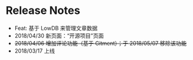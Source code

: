 
# Release Notes

- Feat: 基于 LowDB 来管理文章数据
- 2018/04/30 新页面：“开源项目”页面
- ~~2018/04/06 增加评论功能（基于 Gitment）；于 2018/05/07 移除该功能~~
- 2018/03/17 上线
